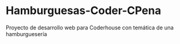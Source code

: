 # Hamburguesas-Coder-CPena
Proyecto de desarrollo web para Coderhouse con temática de una hamburguesería
